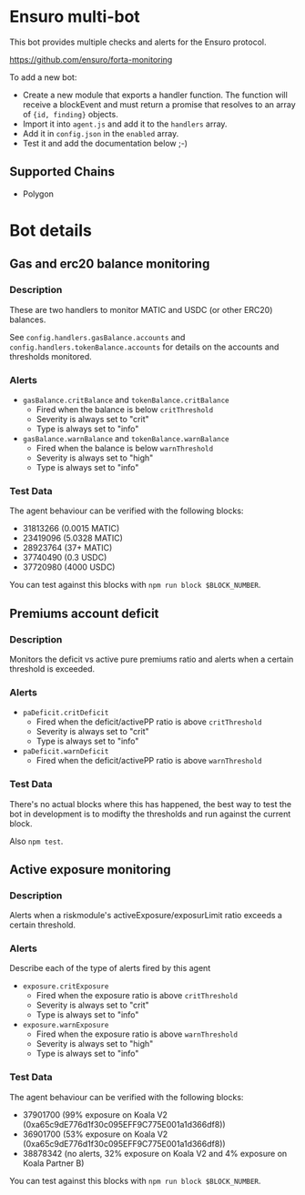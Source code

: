 # Ensuro multi-bot

This bot provides multiple checks and alerts for the Ensuro protocol.

https://github.com/ensuro/forta-monitoring

To add a new bot:

- Create a new module that exports a handler function. The function will receive a blockEvent and must return a promise that resolves to an array of `{id, finding}` objects.
- Import it into `agent.js` and add it to the `handlers` array.
- Add it in `config.json` in the `enabled` array.
- Test it and add the documentation below ;-)

## Supported Chains

- Polygon

# Bot details

## Gas and erc20 balance monitoring

### Description

These are two handlers to monitor MATIC and USDC (or other ERC20) balances.

See `config.handlers.gasBalance.accounts` and `config.handlers.tokenBalance.accounts` for details on the accounts and thresholds monitored.

### Alerts

- `gasBalance.critBalance` and `tokenBalance.critBalance`
  - Fired when the balance is below `critThreshold`
  - Severity is always set to "crit"
  - Type is always set to "info"
- `gasBalance.warnBalance` and `tokenBalance.warnBalance`
  - Fired when the balance is below `warnThreshold`
  - Severity is always set to "high"
  - Type is always set to "info"

### Test Data

The agent behaviour can be verified with the following blocks:

- 31813266 (0.0015 MATIC)
- 23419096 (5.0328 MATIC)
- 28923764 (37+ MATIC)
- 37740490 (0.3 USDC)
- 37720980 (4000 USDC)

You can test against this blocks with `npm run block $BLOCK_NUMBER`.

## Premiums account deficit

### Description

Monitors the deficit vs active pure premiums ratio and alerts when a certain threshold is exceeded.

### Alerts

- `paDeficit.critDeficit`
  - Fired when the deficit/activePP ratio is above `critThreshold`
  - Severity is always set to "crit"
  - Type is always set to "info"
- `paDeficit.warnDeficit`
  - Fired when the deficit/activePP ratio is above `warnThreshold`

### Test Data

There's no actual blocks where this has happened, the best way to test the bot in development is to modifty the thresholds and run against the current block.

Also `npm test`.

## Active exposure monitoring

### Description

Alerts when a riskmodule's activeExposure/exposurLimit ratio exceeds a certain threshold.

### Alerts

Describe each of the type of alerts fired by this agent

- `exposure.critExposure`
  - Fired when the exposure ratio is above `critThreshold`
  - Severity is always set to "crit"
  - Type is always set to "info"
- `exposure.warnExposure`
  - Fired when the exposure ratio is above `warnThreshold`
  - Severity is always set to "high"
  - Type is always set to "info"

### Test Data

The agent behaviour can be verified with the following blocks:

- 37901700 (99% exposure on Koala V2 (0xa65c9dE776d1f30c095EFF9C775E001a1d366df8))
- 36901700 (53% exposure on Koala V2 (0xa65c9dE776d1f30c095EFF9C775E001a1d366df8))
- 38878342 (no alerts, 32% exposure on Koala V2 and 4% exposure on Koala Partner B)

You can test against this blocks with `npm run block $BLOCK_NUMBER`.
